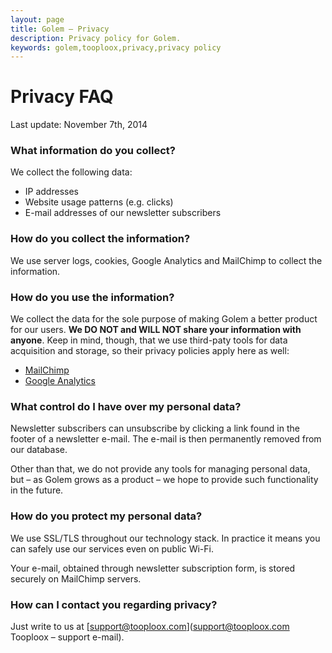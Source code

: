 ```yaml
---
layout: page
title: Golem – Privacy
description: Privacy policy for Golem.
keywords: golem,tooploox,privacy,privacy policy
---
```


# Privacy FAQ

Last update: November 7th, 2014

### What information do you collect?

We collect the following data:

* IP addresses
* Website usage patterns (e.g. clicks)
* E-mail addresses of our newsletter subscribers

### How do you collect the information?

We use server logs, cookies, Google Analytics and MailChimp to collect the
information.

### How do you use the information?

We collect the data for the sole purpose of making Golem a better product for
our users. <strong>We DO NOT and WILL NOT share your information with anyone</strong>. Keep
in mind, though, that we use third-paty tools for data acquisition and storage,
so their privacy policies apply here as well:

* [MailChimp](http://mailchimp.com/legal)
* [Google Analytics](http://www.google.com/intl/en/policies)

### What control do I have over my personal data?

Newsletter subscribers can unsubscribe by clicking a link found in the footer
of a newsletter e-mail. The e-mail is then permanently removed from our
database.

Other than that, we do not provide any tools for managing personal data, but –
as Golem grows as a product – we hope to provide such functionality in the
future.

### How do you protect my personal data?

We use SSL/TLS throughout our technology stack. In practice it means you can
safely use our services even on public Wi-Fi.

Your e-mail, obtained through newsletter subscription form, is stored securely
on MailChimp servers.

### How can I contact you regarding privacy?

Just write to us at [support@tooploox.com](support@tooploox.com Tooploox – support e-mail).

